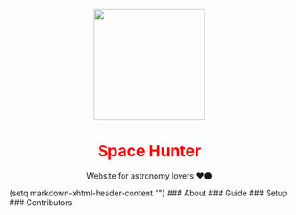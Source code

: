 <p align="center"><img src="https://spacehunter.vercel.app/static/media/rocket.585ceaf1.svg" width="200px" align="center"></p>

<h1 align="center" style="color: red"> Space Hunter</h1>

<p align="center">Website for astronomy lovers ❤🌑</p>
(setq markdown-xhtml-header-content
      "<style type='text/css'>
  h1{
    color: red;
  }
</style>")
### About
### Guide
### Setup
### Contributors
